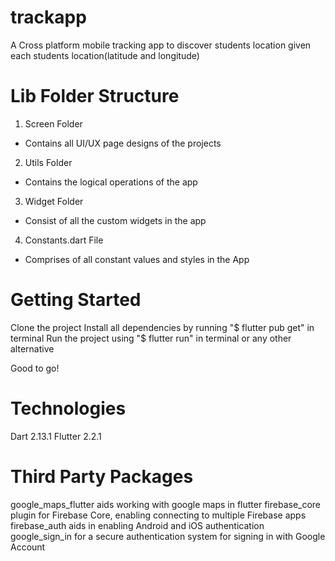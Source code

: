 # trackapp
A Cross platform mobile tracking app to discover students location given each students location(latitude and longitude)


# Lib Folder Structure
1. Screen Folder
- Contains all UI/UX page designs of the projects
2. Utils Folder
- Contains the logical operations of the app
3. Widget Folder
- Consist of all the custom widgets in the app
4. Constants.dart File
- Comprises of all constant values and styles in the App

# Getting Started
Clone the project
Install all dependencies by running "$ flutter pub get" in terminal
Run the project using "$ flutter run" in terminal or any other alternative

Good to go!

# Technologies
Dart 2.13.1
Flutter 2.2.1

# Third Party Packages
google_maps_flutter aids working with google maps in flutter
firebase_core plugin for Firebase Core, enabling connecting to multiple Firebase apps
firebase_auth aids in enabling Android and iOS authentication
google_sign_in  for a secure authentication system for signing in with Google Account





